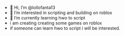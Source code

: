 - 👋 Hi, I’m @lollofanta13
- 👀 I’m interested in scripting and building on roblox
- 🌱 I’m currently learning hwo to script 
- i am creating creating some games on roblox
- if someone can learn hwo to script i will be interested.

<!---
lollofanta13/lollofanta13 is a ✨ special ✨ repository because its `README.md` (this file) appears on your GitHub profile.
You can click the Preview link to take a look at your changes.
--->
